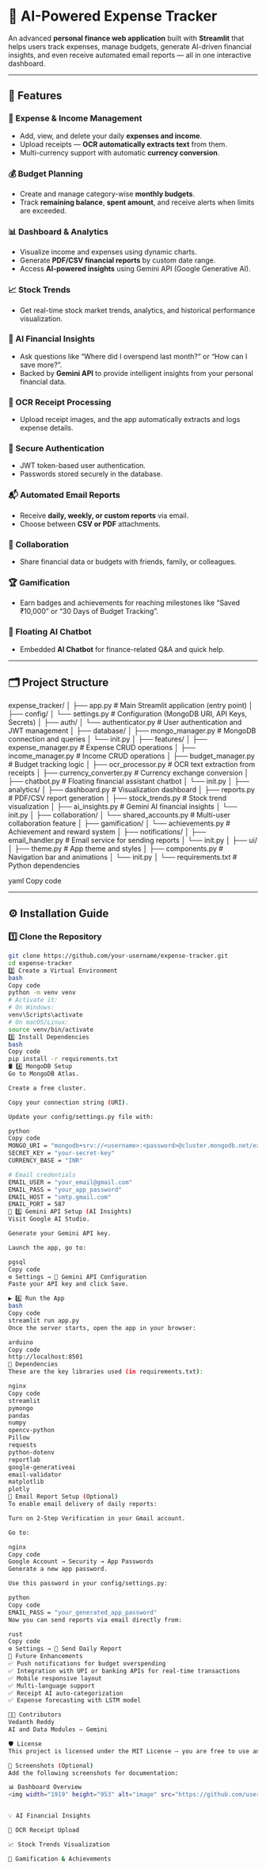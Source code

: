 # 💸 AI-Powered Expense Tracker

An advanced **personal finance web application** built with **Streamlit** that helps users track expenses, manage budgets, generate AI-driven financial insights, and even receive automated email reports — all in one interactive dashboard.

---

## 🚀 Features

### 🧾 Expense & Income Management
- Add, view, and delete your daily **expenses and income**.
- Upload receipts — **OCR automatically extracts text** from them.
- Multi-currency support with automatic **currency conversion**.

### 💰 Budget Planning
- Create and manage category-wise **monthly budgets**.
- Track **remaining balance**, **spent amount**, and receive alerts when limits are exceeded.

### 📊 Dashboard & Analytics
- Visualize income and expenses using dynamic charts.
- Generate **PDF/CSV financial reports** by custom date range.
- Access **AI-powered insights** using Gemini API (Google Generative AI).

### 📈 Stock Trends
- Get real-time stock market trends, analytics, and historical performance visualization.

### 🤖 AI Financial Insights
- Ask questions like “Where did I overspend last month?” or “How can I save more?”.
- Backed by **Gemini API** to provide intelligent insights from your personal financial data.

### 🧠 OCR Receipt Processing
- Upload receipt images, and the app automatically extracts and logs expense details.

### 🔐 Secure Authentication
- JWT token-based user authentication.
- Passwords stored securely in the database.

### 📬 Automated Email Reports
- Receive **daily, weekly, or custom reports** via email.
- Choose between **CSV or PDF** attachments.

### 👥 Collaboration
- Share financial data or budgets with friends, family, or colleagues.

### 🏆 Gamification
- Earn badges and achievements for reaching milestones like “Saved ₹10,000” or “30 Days of Budget Tracking”.

### 💬 Floating AI Chatbot
- Embedded **AI Chatbot** for finance-related Q&A and quick help.

---
## 🗂️ Project Structure

expense_tracker/
│
├── app.py # Main Streamlit application (entry point)
│
├── config/
│ └── settings.py # Configuration (MongoDB URI, API Keys, Secrets)
│
├── auth/
│ └── authenticator.py # User authentication and JWT management
│
├── database/
│ ├── mongo_manager.py # MongoDB connection and queries
│ └── init.py
│
├── features/
│ ├── expense_manager.py # Expense CRUD operations
│ ├── income_manager.py # Income CRUD operations
│ ├── budget_manager.py # Budget tracking logic
│ ├── ocr_processor.py # OCR text extraction from receipts
│ ├── currency_converter.py # Currency exchange conversion
│ ├── chatbot.py # Floating financial assistant chatbot
│ └── init.py
│
├── analytics/
│ ├── dashboard.py # Visualization dashboard
│ ├── reports.py # PDF/CSV report generation
│ ├── stock_trends.py # Stock trend visualization
│ ├── ai_insights.py # Gemini AI financial insights
│ └── init.py
│
├── collaboration/
│ └── shared_accounts.py # Multi-user collaboration feature
│
├── gamification/
│ └── achievements.py # Achievement and reward system
│
├── notifications/
│ ├── email_handler.py # Email service for sending reports
│ └── init.py
│
├── ui/
│ ├── theme.py # App theme and styles
│ ├── components.py # Navigation bar and animations
│ └── init.py
│
└── requirements.txt # Python dependencies

yaml
Copy code

---

## ⚙️ Installation Guide

### 1️⃣ Clone the Repository
```bash
git clone https://github.com/your-username/expense-tracker.git
cd expense-tracker
2️⃣ Create a Virtual Environment
bash
Copy code
python -m venv venv
# Activate it:
# On Windows:
venv\Scripts\activate
# On macOS/Linux:
source venv/bin/activate
3️⃣ Install Dependencies
bash
Copy code
pip install -r requirements.txt
🛢️ 4️⃣ MongoDB Setup
Go to MongoDB Atlas.

Create a free cluster.

Copy your connection string (URI).

Update your config/settings.py file with:

python
Copy code
MONGO_URI = "mongodb+srv://<username>:<password>@cluster.mongodb.net/expense_db"
SECRET_KEY = "your-secret-key"
CURRENCY_BASE = "INR"

# Email credentials
EMAIL_USER = "your_email@gmail.com"
EMAIL_PASS = "your_app_password"
EMAIL_HOST = "smtp.gmail.com"
EMAIL_PORT = 587
🧠 5️⃣ Gemini API Setup (AI Insights)
Visit Google AI Studio.

Generate your Gemini API key.

Launch the app, go to:

pgsql
Copy code
⚙️ Settings → 🔑 Gemini API Configuration
Paste your API key and click Save.

▶️ 6️⃣ Run the App
bash
Copy code
streamlit run app.py
Once the server starts, open the app in your browser:

arduino
Copy code
http://localhost:8501
🧩 Dependencies
These are the key libraries used (in requirements.txt):

nginx
Copy code
streamlit
pymongo
pandas
numpy
opencv-python
Pillow
requests
python-dotenv
reportlab
google-generativeai
email-validator
matplotlib
plotly
📧 Email Report Setup (Optional)
To enable email delivery of daily reports:

Turn on 2-Step Verification in your Gmail account.

Go to:

nginx
Copy code
Google Account → Security → App Passwords
Generate a new app password.

Use this password in your config/settings.py:

python
Copy code
EMAIL_PASS = "your_generated_app_password"
Now you can send reports via email directly from:

rust
Copy code
⚙️ Settings → 📧 Send Daily Report
🏅 Future Enhancements
✅ Push notifications for budget overspending
✅ Integration with UPI or banking APIs for real-time transactions
✅ Mobile responsive layout
✅ Multi-language support
✅ Receipt AI auto-categorization
✅ Expense forecasting with LSTM model

👨‍💻 Contributors
Vedanth Reddy 
AI and Data Modules — Gemini

🛡️ License
This project is licensed under the MIT License — you are free to use and modify it with credit.

📸 Screenshots (Optional)
Add the following screenshots for documentation:

📊 Dashboard Overview
<img width="1919" height="953" alt="image" src="https://github.com/user-attachments/assets/62d278b7-be23-4466-94b3-1e97d1e6f3ab" />


💡 AI Financial Insights

🧾 OCR Receipt Upload

📈 Stock Trends Visualization

🎯 Gamification & Achievements



